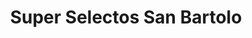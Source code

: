 ---
title: "Super Selectos San Bartolo"
url: /ilopango/super-selectos-san-bartolo/
shop: Supermarkt
---